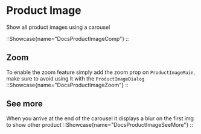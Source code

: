 # Product Image

Show all product images using a carousel

::Showcase{name="DocsProductImageComp"}
::

## Zoom

To enable the zoom feature simply add the zoom prop on `ProductImageMain`, make sure to avoid using it with the `ProductImageDialog`
::Showcase{name="DocsProductImageZoom"}
::


## See more 
When you arrive at the end of the carousel it displays a blur on the first img to show other product
::Showcase{name="DocsProductImageSeeMore"}
::